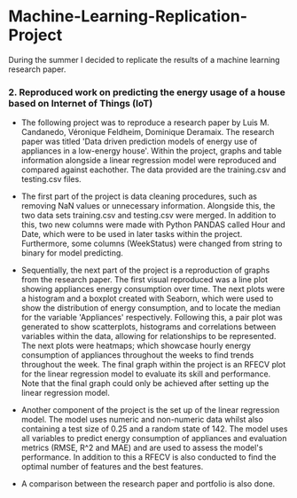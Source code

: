 # Machine-Learning-Replication-Project
During the summer I decided to replicate the results of a machine learning research paper.

### 2. Reproduced work on predicting the energy usage of a house based on Internet of Things (IoT) ###

 - The following project was to reproduce a research paper by Luis M. Candanedo, Véronique Feldheim, Dominique Deramaix. The research paper was titled 'Data driven prediction models of energy use of appliances in a low-energy house'. Within the project, graphs and table information alongside a linear regression model were reproduced and compared against eachother. The data provided are the training.csv and testing.csv files.

 - The first part of the project is data cleaning procedures, such as removing NaN values or unnecessary information. Alongside this, the two data sets training.csv and testing.csv were merged. In addition to this, two new columns were made with Python PANDAS called Hour and Date, which were to be used in later tasks within the project. Furthermore, some columns (WeekStatus) were changed from string to binary for model predicting.

 - Sequentially, the next part of the project is a reproduction of graphs from the research paper. The first visual reproduced was a line plot showing appliances energy consumption over time. The next plots were a histogram and a boxplot created with Seaborn, which were used to show the distribution of energy consumption, and to locate the median for the variable 'Appliances' respectively. Following this, a pair plot was generated to show scatterplots, histograms and correlations between variables within the data, allowing for relationships to be represented. The next plots were heatmaps; which showcase hourly energy consumption of appliances throughout the weeks to find trends throughout the week. The final graph within the project is an RFECV plot for the linear regression model to evaluate its skill and performance. Note that the final graph could only be achieved after setting up the linear regression model.

 - Another component of the project is the set up of the linear regression model. The model uses numeric and non-numeric data whilst also containing a test size of 0.25 and a random state of 142. The model uses all variables to predict energy consumption of appliances and evaluation metrics (RMSE, R^2 and MAE) and are used to assess the model's performance. In addition to this a RFECV is also conducted to find the optimal number of features and the best features.
 
 - A comparison between the research paper and portfolio is also done.
